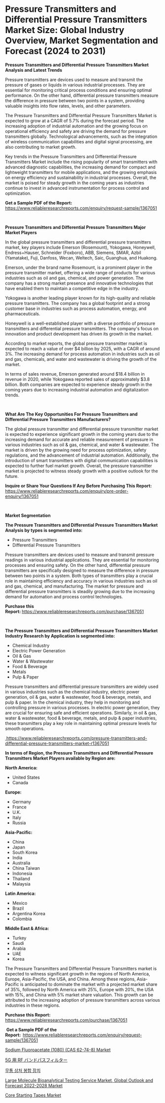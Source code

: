 <p><h1>Pressure Transmitters and Differential Pressure Transmitters Market Size: Global Industry Overview, Market Segmentation and Forecast (2024 to 2031)</h1></p><p><strong>Pressure Transmitters and Differential Pressure Transmitters Market Analysis and Latest Trends</strong></p>
<p><p>Pressure transmitters are devices used to measure and transmit the pressure of gases or liquids in various industrial processes. They are essential for monitoring critical process conditions and ensuring optimal performance. On the other hand, differential pressure transmitters measure the difference in pressure between two points in a system, providing valuable insights into flow rates, levels, and other parameters.</p><p>The Pressure Transmitters and Differential Pressure Transmitters Market is expected to grow at a CAGR of 5.7% during the forecast period. The increasing adoption of industrial automation and the growing focus on operational efficiency and safety are driving the demand for pressure transmitters globally. Technological advancements, such as the integration of wireless communication capabilities and digital signal processing, are also contributing to market growth.</p><p>Key trends in the Pressure Transmitters and Differential Pressure Transmitters Market include the rising popularity of smart transmitters with advanced diagnostic capabilities, the increasing demand for compact and lightweight transmitters for mobile applications, and the growing emphasis on energy efficiency and sustainability in industrial processes. Overall, the market is poised for steady growth in the coming years as industries continue to invest in advanced instrumentation for process control and optimization.</p></p>
<p><strong>Get a Sample PDF of the Report:&nbsp;</strong> <a href="https://www.reliableresearchreports.com/enquiry/request-sample/1367051">https://www.reliableresearchreports.com/enquiry/request-sample/1367051</a></p>
<p>&nbsp;</p>
<p><strong>Pressure Transmitters and Differential Pressure Transmitters Major Market Players</strong></p>
<p><p>In the global pressure transmitters and differential pressure transmitters market, key players include Emerson (Rosemount), Yokogawa, Honeywell, Endress+Hauser, Schneider (Foxboro), ABB, Siemens, SMAR, Azbil (Yamatake), Fuji, Danfoss, Wecan, Weltech, Saic, Guanghua, and Huakong.</p><p>Emerson, under the brand name Rosemount, is a prominent player in the pressure transmitter market, offering a wide range of products for various industries such as oil and gas, chemical, and power generation. The company has a strong market presence and innovative technologies that have enabled them to maintain a competitive edge in the industry.</p><p>Yokogawa is another leading player known for its high-quality and reliable pressure transmitters. The company has a global footprint and a strong customer base in industries such as process automation, energy, and pharmaceuticals.</p><p>Honeywell is a well-established player with a diverse portfolio of pressure transmitters and differential pressure transmitters. The company's focus on innovation and product development has driven its growth in the market.</p><p>According to market reports, the global pressure transmitter market is expected to reach a value of over $4 billion by 2025, with a CAGR of around 3%. The increasing demand for process automation in industries such as oil and gas, chemicals, and water and wastewater is driving the growth of the market.</p><p>In terms of sales revenue, Emerson generated around $18.4 billion in revenue in 2020, while Yokogawa reported sales of approximately $3.8 billion. Both companies are expected to experience steady growth in the coming years due to increasing industrial automation and digitalization trends.</p></p>
<p>&nbsp;</p>
<p><strong>What Are The Key Opportunities For Pressure Transmitters and Differential Pressure Transmitters Manufacturers?</strong></p>
<p><p>The global pressure transmitter and differential pressure transmitter market is expected to experience significant growth in the coming years due to the increasing demand for accurate and reliable measurement of pressure in various industries such as oil & gas, chemical, and water & wastewater. The market is driven by the growing need for process optimization, safety regulations, and the advancement of industrial automation. Additionally, the introduction of smart transmitters with digital communication capabilities is expected to further fuel market growth. Overall, the pressure transmitter market is projected to witness steady growth with a positive outlook for the future.</p></p>
<p><strong>Inquire or Share Your Questions If Any Before Purchasing This Report:</strong> <a href="https://www.reliableresearchreports.com/enquiry/pre-order-enquiry/1367051">https://www.reliableresearchreports.com/enquiry/pre-order-enquiry/1367051</a></p>
<p>&nbsp;</p>
<p><strong>Market Segmentation</strong></p>
<p><strong>The Pressure Transmitters and Differential Pressure Transmitters Market Analysis by types is segmented into:</strong></p>
<p><ul><li>Pressure Transmitters</li><li>Differential Pressure Transmitters</li></ul></p>
<p><p>Pressure transmitters are devices used to measure and transmit pressure readings in various industrial applications. They are essential for monitoring processes and ensuring safety. On the other hand, differential pressure transmitters are specifically designed to measure the difference in pressure between two points in a system. Both types of transmitters play a crucial role in maintaining efficiency and accuracy in various industries such as oil and gas, chemical, and manufacturing. The market for pressure and differential pressure transmitters is steadily growing due to the increasing demand for automation and process control technologies.</p></p>
<p><strong>Purchase this Report:&nbsp;</strong><a href="https://www.reliableresearchreports.com/purchase/1367051">https://www.reliableresearchreports.com/purchase/1367051</a></p>
<p>&nbsp;</p>
<p><strong>The Pressure Transmitters and Differential Pressure Transmitters Market Industry Research by Application is segmented into:</strong></p>
<p><ul><li>Chemical Industry</li><li>Electric Power Generation</li><li>Oil & Gas</li><li>Water & Wastewater</li><li>Food & Beverage</li><li>Metals</li><li>Pulp & Paper</li></ul></p>
<p><p>Pressure transmitters and differential pressure transmitters are widely used in various industries such as the chemical industry, electric power generation, oil & gas, water & wastewater, food & beverage, metals, and pulp & paper. In the chemical industry, they help in monitoring and controlling pressure in various processes. In electric power generation, they are crucial for ensuring safe and efficient operations. Similarly, in oil & gas, water & wastewater, food & beverage, metals, and pulp & paper industries, these transmitters play a key role in maintaining optimal pressure levels for smooth operations.</p></p>
<p><a href="https://www.reliableresearchreports.com/pressure-transmitters-and-differential-pressure-transmitters-market-r1367051">&nbsp;https://www.reliableresearchreports.com/pressure-transmitters-and-differential-pressure-transmitters-market-r1367051</a></p>
<p><strong>In terms of Region, the Pressure Transmitters and Differential Pressure Transmitters Market Players available by Region are:</strong></p>
<p>
    <p> <strong> North America: </strong>
        <ul>
            <li>United States</li>
            <li>Canada</li>
        </ul>
        </p> 
    <p> <strong> Europe: </strong>
        <ul>
            <li>Germany</li>
            <li>France</li>
            <li>U.K.</li>
            <li>Italy</li>
            <li>Russia</li>
        </ul>
        </p> 
    <p> <strong> Asia-Pacific: </strong>
        <ul>
            <li>China</li>
            <li>Japan</li>
            <li>South Korea</li>
            <li>India</li>
            <li>Australia</li>
            <li>China Taiwan</li>
            <li>Indonesia</li>
            <li>Thailand</li>
            <li>Malaysia</li>
        </ul>
        </p> 
    <p> <strong> Latin America: </strong>
        <ul>
            <li>Mexico</li>
            <li>Brazil</li>
            <li>Argentina Korea</li>
            <li>Colombia</li>
        </ul>
        </p> 
    <p> <strong> Middle East & Africa: </strong>
        <ul>
            <li>Turkey</li>
            <li>Saudi</li>
            <li>Arabia</li>
            <li>UAE</li>
            <li>Korea</li>
        </ul>
    </p>
    </p>
<p><p>The Pressure Transmitters and Differential Pressure Transmitters market is expected to witness significant growth in the regions of North America, Europe, Asia-Pacific, the USA, and China. Among these regions, Asia-Pacific is anticipated to dominate the market with a projected market share of 35%, followed by North America with 25%, Europe with 20%, the USA with 15%, and China with 5% market share valuation. This growth can be attributed to the increasing adoption of pressure transmitters across various industries in these regions.</p></p>
<p><strong>Purchase this Report: </strong><a href="https://www.reliableresearchreports.com/purchase/1367051">https://www.reliableresearchreports.com/purchase/1367051</a></p>
<p>&nbsp;<strong>Get a Sample PDF of the Report:&nbsp;&nbsp;</strong><a href="https://www.reliableresearchreports.com/enquiry/request-sample/1367051">https://www.reliableresearchreports.com/enquiry/request-sample/1367051</a></p>
<p><strong></strong></p>
<p><p><a href="https://medium.com/@theomorar/sodium-fluoroacetate-1080-cas-62-74-8-industry-analysis-report-its-market-size-growing-with-a-9f50a48748a6">Sodium Fluoroacetate (1080) (CAS 62-74-8) Market</a></p><p><a href="https://github.com/qwpelcjko9242629/Market-Research-Report-List-3/blob/main/8459516123776.md">5G 用 RF バンドパスフィルター</a></p><p><a href="https://github.com/bunxhcci35271755/Market-Research-Report-List-3/blob/main/2929086125397.md">무통 상처 봉합 장치</a></p><p><a href="https://github.com/rontayewer0/Market-Research-Report-List-1/blob/main/large-molecule-bioanalytical-testing-service-market-global-outlook-and-forecast-2022-2028-market.md">Large Molecule Bioanalytical Testing Service Market, Global Outlook and Forecast 2022-2028 Market</a></p><p><a href="https://medium.com/@bon-bar/core-starting-tapes-market-size-growth-and-industry-analysis-by-market-segmentation-and-regional-76a252a0b4bb">Core Starting Tapes Market</a></p></p>